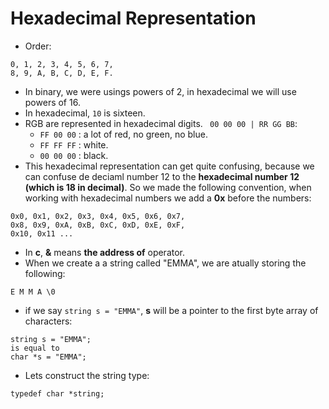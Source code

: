 # Hexadecimal Representation
* Order: 
```
0, 1, 2, 3, 4, 5, 6, 7,  
8, 9, A, B, C, D, E, F.
```
* In binary, we were usings powers of 2, in hexadecimal we will use powers of 16.
* In hexadecimal, ```10``` is sixteen.
* RGB are represented in hexadecimal digits. ``` 00 00 00 | RR GG BB```:
    * ``` FF 00 00 ``` : a lot of red, no green, no blue.
    * ``` FF FF FF ``` : white.
    * ``` 00 00 00 ``` : black.
* This hexadecimal representation can get quite confusing, because we can confuse de deciaml number 12 to the **hexadecimal number 12 (which is 18 in decimal)**. So we made the following convention, when working with hexadecimal numbers we add a **0x** before the numbers:
```
0x0, 0x1, 0x2, 0x3, 0x4, 0x5, 0x6, 0x7,
0x8, 0x9, 0xA, 0xB, 0xC, 0xD, 0xE, 0xF,
0x10, 0x11 ...
```
* In **c**, **&** means **the address of** operator.
* When we create a a string called "EMMA", we are atually storing the following:
```
E M M A \0
```
* if we say ```string s = "EMMA"```, **s** will be a pointer to the first byte array of characters:
``` 
string s = "EMMA";
is equal to
char *s = "EMMA";
```
* Lets construct the string type:
```
typedef char *string;
```